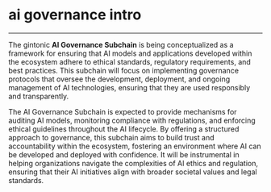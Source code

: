 # ai governance intro

***

The gintonic **AI Governance Subchain** is being conceptualized as a framework for ensuring that AI models and applications developed within the ecosystem adhere to ethical standards, regulatory requirements, and best practices. This subchain will focus on implementing governance protocols that oversee the development, deployment, and ongoing management of AI technologies, ensuring that they are used responsibly and transparently.

The AI Governance Subchain is expected to provide mechanisms for auditing AI models, monitoring compliance with regulations, and enforcing ethical guidelines throughout the AI lifecycle. By offering a structured approach to governance, this subchain aims to build trust and accountability within the ecosystem, fostering an environment where AI can be developed and deployed with confidence. It will be instrumental in helping organizations navigate the complexities of AI ethics and regulation, ensuring that their AI initiatives align with broader societal values and legal standards.
